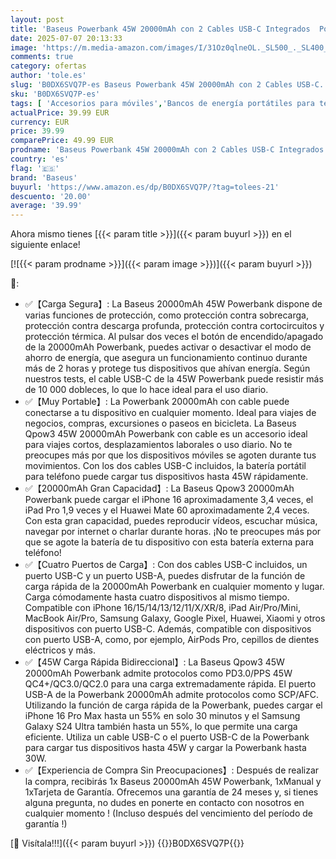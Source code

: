 ```yaml
---
layout: post
title: 'Baseus Powerbank 45W 20000mAh con 2 Cables USB-C Integrados  Power Bank PD3 0 QC4 0 Baterías Externas Carga Rapida  3 C 1 A  Cargador Portátil para iPhone 16/15/14 Pro MAX  Samsung  Negro'
date: 2025-07-07 20:13:33
image: 'https://m.media-amazon.com/images/I/31Oz0qlneOL._SL500_._SL400_.jpg'
comments: true
category: ofertas
author: 'tole.es'
slug: 'B0DX6SVQ7P-es Baseus Powerbank 45W 20000mAh con 2 Cables USB-C...'
sku: 'B0DX6SVQ7P-es'
tags: [ 'Accesorios para móviles','Bancos de energía portátiles para teléfonos móviles','Cargadores para móviles','Comunicación móvil y accesorios','Electrónica','baseus','iphone','🇪🇸', ]
actualPrice: 39.99 EUR
currency: EUR
price: 39.99
comparePrice: 49.99 EUR
prodname: 'Baseus Powerbank 45W 20000mAh con 2 Cables USB-C Integrados  Power Bank PD3 0 QC4 0 Baterías Externas Carga Rapida  3 C 1 A  Cargador Portátil para iPhone 16/15/14 Pro MAX  Samsung  Negro'
country: 'es'
flag: '🇪🇸'
brand: 'Baseus'
buyurl: 'https://www.amazon.es/dp/B0DX6SVQ7P/?tag=tolees-21'
descuento: '20.00'
average: '39.99'
---
```


Ahora mismo tienes [{{< param title >}}]({{< param buyurl >}}) en el siguiente enlace!

[![{{< param prodname >}}]({{< param image >}})]({{< param buyurl >}})

🔎:

- ✅【Carga Segura】: La Baseus 20000mAh 45W Powerbank dispone de varias funciones de protección, como protección contra sobrecarga, protección contra descarga profunda, protección contra cortocircuitos y protección térmica. Al pulsar dos veces el botón de encendido/apagado de la 20000mAh Powerbank, puedes activar o desactivar el modo de ahorro de energía, que asegura un funcionamiento continuo durante más de 2 horas y protege tus dispositivos que ahívan energía. Según nuestros tests, el cable USB-C de la 45W Powerbank puede resistir más de 10 000 dobleces, lo que lo hace ideal para el uso diario.
- ✅【Muy Portable】: La Powerbank 20000mAh con cable puede conectarse a tu dispositivo en cualquier momento. Ideal para viajes de negocios, compras, excursiones o paseos en bicicleta. La Baseus Qpow3 45W 20000mAh Powerbank con cable es un accesorio ideal para viajes cortos, desplazamientos laborales o uso diario. No te preocupes más por que los dispositivos móviles se agoten durante tus movimientos. Con los dos cables USB-C incluidos, la batería portátil para teléfono puede cargar tus dispositivos hasta 45W rápidamente.
- ✅【20000mAh Gran Capacidad】: La Baseus Qpow3 20000mAh Powerbank puede cargar el iPhone 16 aproximadamente 3,4 veces, el iPad Pro 1,9 veces y el Huawei Mate 60 aproximadamente 2,4 veces. Con esta gran capacidad, puedes reproducir vídeos, escuchar música, navegar por internet o charlar durante horas. ¡No te preocupes más por que se agote la batería de tu dispositivo con esta batería externa para teléfono!
- ✅【Cuatro Puertos de Carga】: Con dos cables USB-C incluidos, un puerto USB-C y un puerto USB-A, puedes disfrutar de la función de carga rápida de la 20000mAh Powerbank en cualquier momento y lugar. Carga cómodamente hasta cuatro dispositivos al mismo tiempo. Compatible con iPhone 16/15/14/13/12/11/X/XR/8, iPad Air/Pro/Mini, MacBook Air/Pro, Samsung Galaxy, Google Pixel, Huawei, Xiaomi y otros dispositivos con puerto USB-C. Además, compatible con dispositivos con puerto USB-A, como, por ejemplo, AirPods Pro, cepillos de dientes eléctricos y más.
- ✅【45W Carga Rápida Bidireccional】: La Baseus Qpow3 45W 20000mAh Powerbank admite protocolos como PD3.0/PPS 45W QC4+/QC3.0/QC2.0 para una carga extremadamente rápida. El puerto USB-A de la Powerbank 20000mAh admite protocolos como SCP/AFC. Utilizando la función de carga rápida de la Powerbank, puedes cargar el iPhone 16 Pro Max hasta un 55% en solo 30 minutos y el Samsung Galaxy S24 Ultra también hasta un 55%, lo que permite una carga eficiente. Utiliza un cable USB-C o el puerto USB-C de la Powerbank para cargar tus dispositivos hasta 45W y cargar la Powerbank hasta 30W.
- ✅【Experiencia de Compra Sin Preocupaciones】: Después de realizar la compra, recibirás 1x Baseus 20000mAh 45W Powerbank, 1xManual y 1xTarjeta de Garantía. Ofrecemos una garantía de 24 meses y, si tienes alguna pregunta, no dudes en ponerte en contacto con nosotros en cualquier momento ! (Incluso después del vencimiento del período de garantía !)

[🛒 Visítala!!!]({{< param buyurl >}})
{{<world>}}B0DX6SVQ7P{{</world>}}
